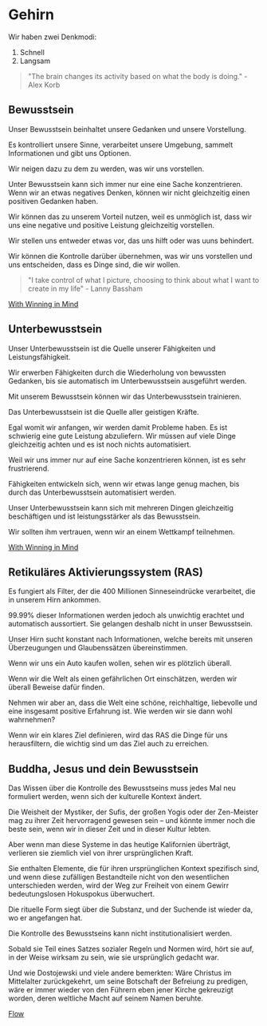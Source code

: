 # Gehirn

Wir haben zwei Denkmodi: 

1. Schnell
2. Langsam

> "The brain changes its activity based on what the body is doing." - Alex Korb

## Bewusstsein

Unser Bewusstsein beinhaltet unsere Gedanken und unsere Vorstellung. 

Es kontrolliert unsere Sinne, verarbeitet unsere Umgebung, sammelt Informationen und gibt uns Optionen.

Wir neigen dazu zu dem zu werden, was wir uns vorstellen.

Unter Bewusstsein kann sich immer nur eine eine Sache konzentrieren. Wenn wir an etwas negatives Denken, können wir nicht gleichzeitig einen positiven Gedanken haben.

Wir können das zu unserem Vorteil nutzen, weil es unmöglich ist, dass wir uns eine negative und positive Leistung gleichzeitig vorstellen.

Wir stellen uns entweder etwas vor, das uns hilft oder was uuns behindert.

Wir können die Kontrolle darüber übernehmen, was wir uns vorstellen und uns entscheiden, dass es Dinge sind, die wir wollen.

> "I take control of what I picture, choosing to think about what I want to create in my life" - Lanny Bassham

[With Winning in Mind](https://www.goodreads.com/book/show/208926.With_Winning_in_Mind)

## Unterbewusstsein

Unser Unterbewusstsein ist die Quelle unserer Fähigkeiten und Leistungsfähigkeit.

Wir erwerben Fähigkeiten durch die Wiederholung von bewussten Gedanken, bis sie automatisch im Unterbewusstsein ausgeführt werden.

Mit unserem Bewusstsein können wir das Unterbewusstsein trainieren.

Das Unterbewusstsein ist die Quelle aller geistigen Kräfte.

Egal womit wir anfangen, wir werden damit Probleme haben. Es ist schwierig eine gute Leistung abzuliefern. Wir müssen auf viele Dinge gleichzeitig achten und es ist noch nichts automatisiert.

Weil wir uns immer nur auf eine Sache konzentrieren können, ist es sehr frustrierend.

Fähigkeiten entwickeln sich, wenn wir etwas lange genug machen, bis durch das Unterbewusstsein automatisiert werden.

Unser Unterbewusstsein kann sich mit mehreren Dingen gleichzeitig beschäftigen und ist leistungsstärker als das Bewusstsein.

Wir sollten ihm vertrauen, wenn wir an einem Wettkampf teilnehmen.

[With Winning in Mind](https://www.goodreads.com/book/show/208926.With_Winning_in_Mind)

## Retikuläres Aktivierungssystem (RAS)

Es fungiert als Filter, der die 400 Millionen Sinneseindrücke verarbeitet, die in unserem Hirn ankommen. 

99.99% dieser Informationen werden jedoch als unwichtig erachtet und automatisch aussortiert. Sie gelangen deshalb nicht in unser Bewusstsein.

Unser Hirn sucht konstant nach Informationen, welche bereits mit unseren Überzeugungen und Glaubenssätzen übereinstimmen.

Wenn wir uns ein Auto kaufen wollen, sehen wir es plötzlich überall.

Wenn wir die Welt als einen gefährlichen Ort einschätzen, werden wir überall Beweise dafür finden. 

Nehmen wir aber an, dass die Welt eine schöne, reichhaltige, liebevolle und eine insgesamt positive Erfahrung ist. Wie werden wir sie dann wohl wahrnehmen?

Wenn wir ein klares Ziel definieren, wird das RAS die Dinge für uns herausfiltern, die wichtig sind um das Ziel auch zu erreichen.

## Buddha, Jesus und dein Bewusstsein

Das Wissen über die Kontrolle des Bewusstseins muss jedes Mal neu formuliert werden, wenn sich der kulturelle Kontext ändert. 

Die Weisheit der Mystiker, der Sufis, der großen Yogis oder der Zen-Meister mag zu ihrer Zeit hervorragend gewesen sein – und könnte immer noch die beste sein, wenn wir in dieser Zeit und in dieser Kultur lebten. 

Aber wenn man diese Systeme in das heutige Kalifornien überträgt, verlieren sie ziemlich viel von ihrer ursprünglichen Kraft. 

Sie enthalten Elemente, die für ihren ursprünglichen Kontext spezifisch sind, und wenn diese zufälligen Bestandteile nicht von den wesentlichen unterschieden werden, wird der Weg zur Freiheit von einem Gewirr bedeutungslosen Hokuspokus überwuchert. 

Die rituelle Form siegt über die Substanz, und der Suchende ist wieder da, wo er angefangen hat.

Die Kontrolle des Bewusstseins kann nicht institutionalisiert werden. 

Sobald sie Teil eines Satzes sozialer Regeln und Normen wird, hört sie auf, in der Weise wirksam zu sein, wie sie ursprünglich gedacht war.

Und wie Dostojewski und viele andere bemerkten: Wäre Christus im Mittelalter zurückgekehrt, um seine Botschaft der Befreiung zu predigen, wäre er immer wieder von den Führern eben jener Kirche gekreuzigt worden, deren weltliche Macht auf seinem Namen beruhte.

[Flow](https://www.goodreads.com/book/show/66354.Flow)